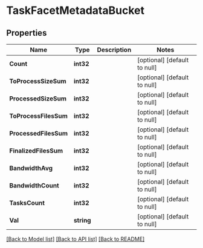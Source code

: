 # TaskFacetMetadataBucket

## Properties
Name | Type | Description | Notes
------------ | ------------- | ------------- | -------------
**Count** | **int32** |  | [optional] [default to null]
**ToProcessSizeSum** | **int32** |  | [optional] [default to null]
**ProcessedSizeSum** | **int32** |  | [optional] [default to null]
**ToProcessFilesSum** | **int32** |  | [optional] [default to null]
**ProcessedFilesSum** | **int32** |  | [optional] [default to null]
**FinalizedFilesSum** | **int32** |  | [optional] [default to null]
**BandwidthAvg** | **int32** |  | [optional] [default to null]
**BandwidthCount** | **int32** |  | [optional] [default to null]
**TasksCount** | **int32** |  | [optional] [default to null]
**Val** | **string** |  | [optional] [default to null]

[[Back to Model list]](../README.md#documentation-for-models) [[Back to API list]](../README.md#documentation-for-api-endpoints) [[Back to README]](../README.md)


